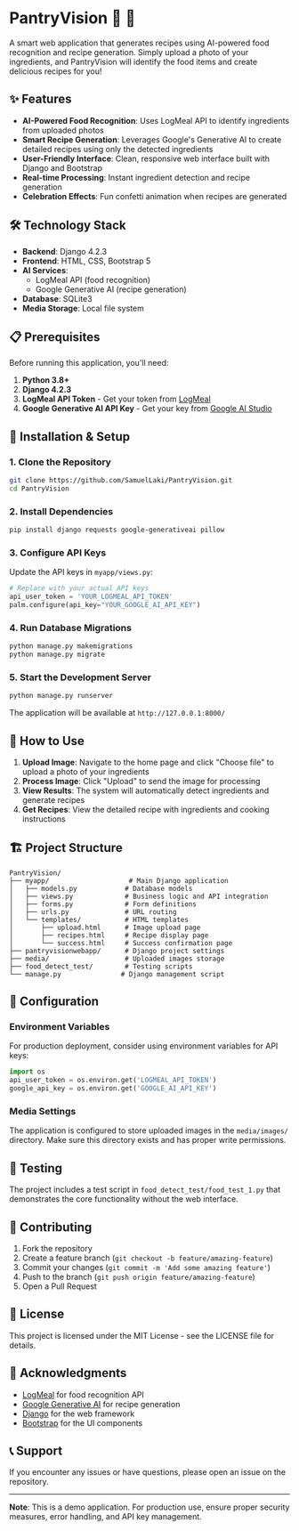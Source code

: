 # PantryVision 🚀 🌮

A smart web application that generates recipes using AI-powered food recognition and recipe generation. Simply upload a photo of your ingredients, and PantryVision will identify the food items and create delicious recipes for you!

## ✨ Features

- **AI-Powered Food Recognition**: Uses LogMeal API to identify ingredients from uploaded photos
- **Smart Recipe Generation**: Leverages Google's Generative AI to create detailed recipes using only the detected ingredients
- **User-Friendly Interface**: Clean, responsive web interface built with Django and Bootstrap
- **Real-time Processing**: Instant ingredient detection and recipe generation
- **Celebration Effects**: Fun confetti animation when recipes are generated

## 🛠️ Technology Stack

- **Backend**: Django 4.2.3
- **Frontend**: HTML, CSS, Bootstrap 5
- **AI Services**: 
  - LogMeal API (food recognition)
  - Google Generative AI (recipe generation)
- **Database**: SQLite3
- **Media Storage**: Local file system

## 📋 Prerequisites

Before running this application, you'll need:

1. **Python 3.8+**
2. **Django 4.2.3**
3. **LogMeal API Token** - Get your token from [LogMeal](https://logmeal.es/)
4. **Google Generative AI API Key** - Get your key from [Google AI Studio](https://makersuite.google.com/app/apikey)

## 🚀 Installation & Setup

### 1. Clone the Repository
```bash
git clone https://github.com/SamuelLaki/PantryVision.git
cd PantryVision
```

### 2. Install Dependencies
```bash
pip install django requests google-generativeai pillow
```

### 3. Configure API Keys
Update the API keys in `myapp/views.py`:
```python
# Replace with your actual API keys
api_user_token = 'YOUR_LOGMEAL_API_TOKEN'
palm.configure(api_key="YOUR_GOOGLE_AI_API_KEY")
```

### 4. Run Database Migrations
```bash
python manage.py makemigrations
python manage.py migrate
```

### 5. Start the Development Server
```bash
python manage.py runserver
```

The application will be available at `http://127.0.0.1:8000/`

## 📱 How to Use

1. **Upload Image**: Navigate to the home page and click "Choose file" to upload a photo of your ingredients
2. **Process Image**: Click "Upload" to send the image for processing
3. **View Results**: The system will automatically detect ingredients and generate recipes
4. **Get Recipes**: View the detailed recipe with ingredients and cooking instructions

## 🏗️ Project Structure

```
PantryVision/
├── myapp/                    # Main Django application
│   ├── models.py            # Database models
│   ├── views.py             # Business logic and API integration
│   ├── forms.py             # Form definitions
│   ├── urls.py              # URL routing
│   └── templates/           # HTML templates
│       ├── upload.html      # Image upload page
│       ├── recipes.html     # Recipe display page
│       └── success.html     # Success confirmation page
├── pantryvisionwebapp/      # Django project settings
├── media/                   # Uploaded images storage
├── food_detect_test/        # Testing scripts
└── manage.py               # Django management script
```

## 🔧 Configuration

### Environment Variables
For production deployment, consider using environment variables for API keys:

```python
import os
api_user_token = os.environ.get('LOGMEAL_API_TOKEN')
google_api_key = os.environ.get('GOOGLE_AI_API_KEY')
```

### Media Settings
The application is configured to store uploaded images in the `media/images/` directory. Make sure this directory exists and has proper write permissions.

## 🧪 Testing

The project includes a test script in `food_detect_test/food_test_1.py` that demonstrates the core functionality without the web interface.

## 🤝 Contributing

1. Fork the repository
2. Create a feature branch (`git checkout -b feature/amazing-feature`)
3. Commit your changes (`git commit -m 'Add some amazing feature'`)
4. Push to the branch (`git push origin feature/amazing-feature`)
5. Open a Pull Request

## 📄 License

This project is licensed under the MIT License - see the LICENSE file for details.

## 🙏 Acknowledgments

- [LogMeal](https://logmeal.es/) for food recognition API
- [Google Generative AI](https://ai.google.dev/) for recipe generation
- [Django](https://www.djangoproject.com/) for the web framework
- [Bootstrap](https://getbootstrap.com/) for the UI components

## 📞 Support

If you encounter any issues or have questions, please open an issue on the repository.

---

**Note**: This is a demo application. For production use, ensure proper security measures, error handling, and API key management.


